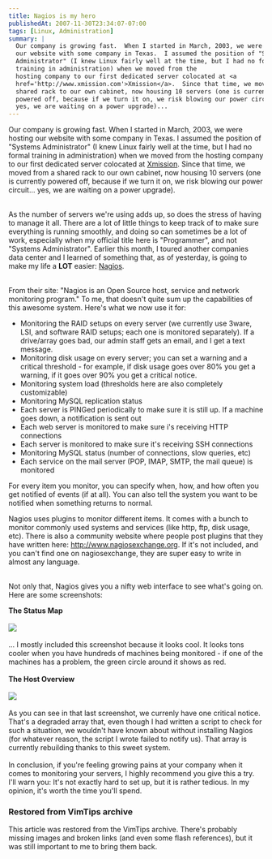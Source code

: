 ```yaml
---
title: Nagios is my hero
publishedAt: 2007-11-30T23:34:07-07:00
tags: [Linux, Administration]
summary: |
  Our company is growing fast.  When I started in March, 2003, we were hosting
  our website with some company in Texas.  I assumed the position of "Systems
  Administrator" (I knew Linux fairly well at the time, but I had no formal
  training in administration) when we moved from the
  hosting company to our first dedicated server colocated at <a
  href='http://www.xmission.com'>Xmission</a>.  Since that time, we moved from a
  shared rack to our own cabinet, now housing 10 servers (one is currently
  powered off, because if we turn it on, we risk blowing our power circuit...
  yes, we are waiting on a power upgrade)...
---
```

Our company is growing fast.  When I started in March, 2003, we were hosting
our website with some company in Texas.  I assumed the position of "Systems
Administrator" (I knew Linux fairly well at the time, but I had no formal
training in administration) when we moved from the
 hosting company to our
first dedicated server colocated at <a
href='http://www.xmission.com'>Xmission</a>.  Since that time, we moved from
a
 shared rack to our own cabinet, now housing 10 servers (one is currently
powered off, because if we turn it on, we risk blowing our power circuit...
yes, we are waiting on a power upgrade).<br><br>

As the number of servers we're using adds up, so does the stress of having to
manage it all.  There are a lot of little things to keep track of to make
sure
 everything is running smoothly, and doing so can sometimes be a lot of
work,
 especially when my official title here is "Programmer", and not
"Systems
 Administrator".  Earlier this month, I toured another companies data
center
 and I learned of something that, as of
 yesterday, is going to make
my life a <b>LOT</b> easier: <a
href='http://www.nagios.org'>Nagios</a>.<br><br>

From their site: "Nagios is an Open Source host, service and network
monitoring program."  To me, that doesn't quite sum up the capabilities of
this awesome system.  Here's what we now use it for:

<ul>
<li>Monitoring the RAID setups on every server (we currently
use 3ware, LSI, and software RAID setups; each one is monitored separately).
If a drive/array goes bad, our admin staff gets an email, and I get a text message.</li>
<li>Monitoring disk usage on every server; you can set a warning and a
critical threshold - for example, if disk usage goes over 80% you get a
warning, if it goes over 90% you get a critical notice.</li>
<li>Monitoring system load (thresholds here are also completely
customizable)</li>
<li>Monitoring MySQL replication status</li>
<li>Each server is PINGed periodically to make sure it is still up.  If a
machine goes down, a notification is sent out</li>
<li>Each web server is monitored to make sure i's receiving HTTP
connections</li>
<li>Each server is monitored to make sure it's receiving SSH
connections</li>
<li>Monitoring MySQL status (number of connections, slow queries,
etc)</li>
<li>Each service on the mail server (POP, IMAP, SMTP, the mail queue) is
monitored</li>
</ul>

For every item you monitor, you can specify when, how, and how
 often you get
notified of events (if at all).  You can also tell the system
 you want to be
notified when something returns to normal. <br>

Nagios uses plugins to monitor different items.  It comes with a bunch to
monitor commonly used systems and services (like http, ftp, disk usage, etc).
There is also a community website where people post plugins that they have
written here: <a
href='http://www.nagiosexchange.org'>http://www.nagiosexchange.org</a>.  If
it's not included, and you can't find one on nagiosexchange, they are super
easy to write in almost any language.<br><br>

Not only that,
Nagios gives you a nifty web interface to see what's going on.  Here are some
screenshots:

<b>The Status Map</b><br><br>
<img src='/images/statusmap.png'><br><br>
... I mostly included this screenshot because it looks cool.  It looks tons
cooler when you have hundreds of machines being monitored - if one of the
machines has a problem, the green circle around it shows as red.<br><br>
<b>The Host Overview</b><br><br>
<img src='/images/allservers.png'><br><br>
As you can see in that last screenshot, we currenly have one critical notice.
That's a degraded array that, even though I had written a script to check for
such a situation, we wouldn't have known about without installing Nagios (for
whatever reason, the script I wrote failed to notify us).  That array is
currently rebuilding thanks to this sweet system.<br><br>
In conclusion, if you're feeling growing pains at your company when it comes
to monitoring your servers, I highly recommend you give this a try.  I'll warn
you: It's not
exactly hard to set up, but it is rather tedious.  In my opinion, it's worth
the time you'll spend.

<div class="restored-from-archive">
  <h3>Restored from VimTips archive</h3>
  <p>
  This article was restored from the VimTips archive. There's probably
  missing images and broken links (and even some flash references), but it
  was still important to me to bring them back.
  </p>
</div>

